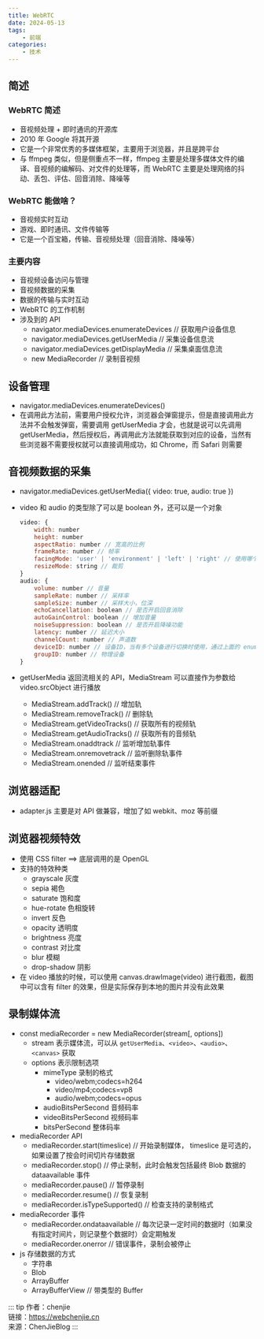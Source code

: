 ```yaml
---
title: WebRTC
date: 2024-05-13
tags:
    - 前端
categories:
    - 技术
---
```


## 简述

### WebRTC 简述

-   音视频处理 + 即时通讯的开源库
-   2010 年 Google 将其开源
-   它是一个非常优秀的多媒体框架，主要用于浏览器，并且是跨平台
-   与 ffmpeg 类似，但是侧重点不一样，ffmpeg 主要是处理多媒体文件的编译、音视频的编解码、对文件的处理等，而 WebRTC 主要是处理网络的抖动、丢包、评估、回音消除、降噪等

### WebRTC 能做啥？

-   音视频实时互动
-   游戏、即时通讯、文件传输等
-   它是一个百宝箱，传输、音视频处理（回音消除、降噪等）

### 主要内容

-   音视频设备访问与管理
-   音视频数据的采集
-   数据的传输与实时互动
-   WebRTC 的工作机制
-   涉及到的 API
    -   navigator.mediaDevices.enumerateDevices // 获取用户设备信息
    -   navigator.mediaDevices.getUserMedia // 采集设备信息流
    -   navigator.mediaDevices.getDisplayMedia // 采集桌面信息流
    -   new MediaRecorder // 录制音视频

## 设备管理

-   navigator.mediaDevices.enumerateDevices()
-   在调用此方法前，需要用户授权允许，浏览器会弹窗提示，但是直接调用此方法并不会触发弹窗，需要调用 getUserMedia 才会，也就是说可以先调用 getUserMedia，然后授权后，再调用此方法就能获取到对应的设备，当然有些浏览器不需要授权就可以直接调用成功，如 Chrome，而 Safari 则需要

## 音视频数据的采集

-   navigator.mediaDevices.getUserMedia({ video: true, audio: true })
-   video 和 audio 的类型除了可以是 boolean 外，还可以是一个对象

    ```js
    video: {
        width: number
        height: number
        aspectRatio: number // 宽高的比例
        frameRate: number // 帧率
        facingMode: 'user' | 'environment' | 'left' | 'right' // 使用哪个摄像头
        resizeMode: string // 裁剪
    }
    audio: {
        volume: number // 音量
        sampleRate: number // 采样率
        sampleSize: number // 采样大小，位深
        echoCancellation: boolean // 是否开启回音消除
        autoGainControl: boolean // 增加音量
        noiseSuppression: boolean // 是否开启降噪功能
        latency: number // 延迟大小
        channelCount: number // 声道数
        deviceID: number // 设备ID，当有多个设备进行切换时使用，通过上面的 enumerateDevices 获取
        groupID: number // 物理设备
    }
    ```

-   getUserMedia 返回流相关的 API，MediaStream 可以直接作为参数给 video.srcObject 进行播放
    -   MediaStream.addTrack() // 增加轨
    -   MediaStream.removeTrack() // 删除轨
    -   MediaStream.getVideoTracks() // 获取所有的视频轨
    -   MediaStream.getAudioTracks() // 获取所有的音频轨
    -   MediaStream.onaddtrack // 监听增加轨事件
    -   MediaStream.onremovetrack // 监听删除轨事件
    -   MediaStream.onended // 监听结束事件

## 浏览器适配

-   adapter.js 主要是对 API 做兼容，增加了如 webkit、moz 等前缀

## 浏览器视频特效

-   使用 CSS filter ==> 底层调用的是 OpenGL
-   支持的特效种类
    -   grayscale 灰度
    -   sepia 褐色
    -   saturate 饱和度
    -   hue-rotate 色相旋转
    -   invert 反色
    -   opacity 透明度
    -   brightness 亮度
    -   contrast 对比度
    -   blur 模糊
    -   drop-shadow 阴影
-   在 video 播放的时候，可以使用 canvas.drawImage(video) 进行截图，截图中可以含有 filter 的效果，但是实际保存到本地的图片并没有此效果

## 录制媒体流

-   const mediaRecorder = new MediaRecorder(stream[, options])
    -   stream 表示媒体流，可以从 `getUserMedia`、`<video>`、`<audio>`、`<canvas>` 获取
    -   options 表示限制选项
        -   mimeType 录制的格式
            -   video/webm;codecs=h264
            -   video/mp4;codecs=vp8
            -   audio/webm;codecs=opus
        -   audioBitsPerSecond 音频码率
        -   videoBitsPerSecond 视频码率
        -   bitsPerSecond 整体码率
-   mediaRecorder API
    -   mediaRecorder.start(timeslice) // 开始录制媒体， timeslice 是可选的，如果设置了按会时间切片存储数据
    -   mediaRecorder.stop() // 停止录制，此时会触发包括最终 Blob 数据的 dataavailable 事件
    -   mediaRecorder.pause() // 暂停录制
    -   mediaRecorder.resume() // 恢复录制
    -   mediaRecorder.isTypeSupported() // 检查支持的录制格式
-   mediaRecorder 事件
    -   mediaRecorder.ondataavailable // 每次记录一定时间的数据时（如果没有指定时间片，则记录整个数据时）会定期触发
    -   mediaRecorder.onerror // 错误事件，录制会被停止
-   js 存储数据的方式
    -   字符串
    -   Blob
    -   ArrayBuffer
    -   ArrayBufferView // 带类型的 Buffer

::: tip
作者：chenjie <br/>
链接：https://webchenjie.cn <br/>
来源：ChenJieBlog
:::
